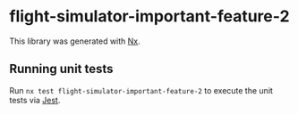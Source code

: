 # flight-simulator-important-feature-2

This library was generated with [Nx](https://nx.dev).

## Running unit tests

Run `nx test flight-simulator-important-feature-2` to execute the unit tests via [Jest](https://jestjs.io).
